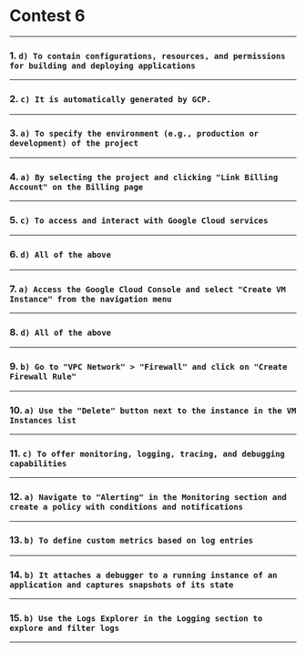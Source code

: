 # Contest 6
____
### 1. ```d) To contain configurations, resources, and permissions for building and deploying applications```
____
### 2. ```c) It is automatically generated by GCP.```
____
### 3. ```a) To specify the environment (e.g., production or development) of the project```
____
### 4. ```a) By selecting the project and clicking "Link Billing Account" on the Billing page```
____
### 5. ```c) To access and interact with Google Cloud services```
____
### 6. ```d) All of the above```
____
### 7. ```a) Access the Google Cloud Console and select "Create VM Instance" from the navigation menu```
____
### 8. ```d) All of the above```
____
### 9. ```b) Go to "VPC Network" > "Firewall" and click on "Create Firewall Rule"```
____
### 10. ```a) Use the "Delete" button next to the instance in the VM Instances list```
____
### 11. ```c) To offer monitoring, logging, tracing, and debugging capabilities```
____
### 12. ```a) Navigate to "Alerting" in the Monitoring section and create a policy with conditions and notifications```
____
### 13. ```b) To define custom metrics based on log entries```
____
### 14. ```b) It attaches a debugger to a running instance of an application and captures snapshots of its state```
____
### 15. ```b) Use the Logs Explorer in the Logging section to explore and filter logs```
____
